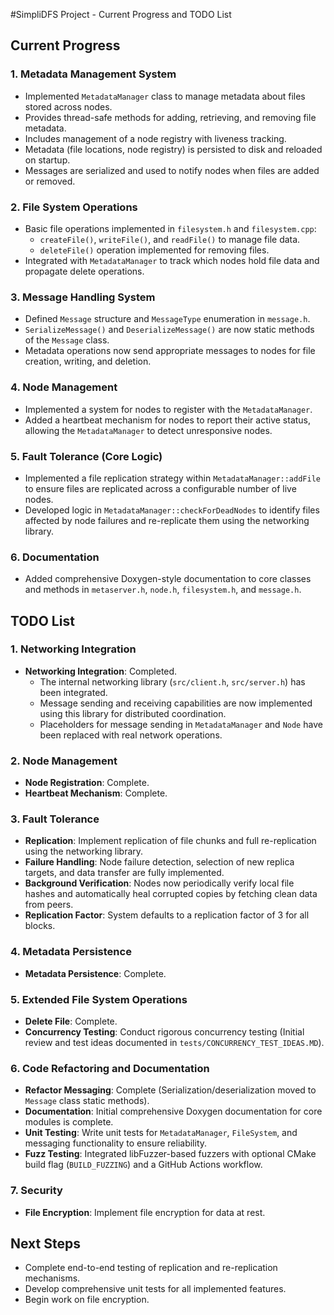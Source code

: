 #SimpliDFS Project - Current Progress and TODO List

## Current Progress

### 1. Metadata Management System
- Implemented `MetadataManager` class to manage metadata about files stored across nodes.
- Provides thread-safe methods for adding, retrieving, and removing file metadata.
- Includes management of a node registry with liveness tracking.
- Metadata (file locations, node registry) is persisted to disk and reloaded on startup.
- Messages are serialized and used to notify nodes when files are added or removed.

### 2. File System Operations
- Basic file operations implemented in `filesystem.h` and `filesystem.cpp`:
  - `createFile()`, `writeFile()`, and `readFile()` to manage file data.
  - `deleteFile()` operation implemented for removing files.
- Integrated with `MetadataManager` to track which nodes hold file data and propagate delete operations.

### 3. Message Handling System
- Defined `Message` structure and `MessageType` enumeration in `message.h`.
- `SerializeMessage()` and `DeserializeMessage()` are now static methods of the `Message` class.
- Metadata operations now send appropriate messages to nodes for file creation, writing, and deletion.

### 4. Node Management
- Implemented a system for nodes to register with the `MetadataManager`.
- Added a heartbeat mechanism for nodes to report their active status, allowing the `MetadataManager` to detect unresponsive nodes.

### 5. Fault Tolerance (Core Logic)
- Implemented a file replication strategy within `MetadataManager::addFile` to ensure files are replicated across a configurable number of live nodes.
- Developed logic in `MetadataManager::checkForDeadNodes` to identify files affected by node failures and re-replicate them using the networking library.

### 6. Documentation
- Added comprehensive Doxygen-style documentation to core classes and methods in `metaserver.h`, `node.h`, `filesystem.h`, and `message.h`.

## TODO List

### 1. Networking Integration
- **Networking Integration**: Completed.
  - The internal networking library (`src/client.h`, `src/server.h`) has been integrated.
  - Message sending and receiving capabilities are now implemented using this library for distributed coordination.
  - Placeholders for message sending in `MetadataManager` and `Node` have been replaced with real network operations.

### 2. Node Management
- **Node Registration**: Complete.
- **Heartbeat Mechanism**: Complete.

### 3. Fault Tolerance
 - **Replication**: Implement replication of file chunks and full re-replication using the networking library.
 - **Failure Handling**: Node failure detection, selection of new replica targets, and data transfer are fully implemented.
- **Background Verification**: Nodes now periodically verify local file hashes and automatically heal corrupted copies by fetching clean data from peers.
- **Replication Factor**: System defaults to a replication factor of 3 for all blocks.

### 4. Metadata Persistence
- **Metadata Persistence**: Complete.

### 5. Extended File System Operations
- **Delete File**: Complete.
- **Concurrency Testing**: Conduct rigorous concurrency testing (Initial review and test ideas documented in `tests/CONCURRENCY_TEST_IDEAS.MD`).

### 6. Code Refactoring and Documentation
- **Refactor Messaging**: Complete (Serialization/deserialization moved to `Message` class static methods).
- **Documentation**: Initial comprehensive Doxygen documentation for core modules is complete.
- **Unit Testing**: Write unit tests for `MetadataManager`, `FileSystem`, and messaging functionality to ensure reliability.
- **Fuzz Testing**: Integrated libFuzzer-based fuzzers with optional CMake build
  flag (`BUILD_FUZZING`) and a GitHub Actions workflow.

### 7. Security
- **File Encryption**: Implement file encryption for data at rest.

## Next Steps
  - Complete end-to-end testing of replication and re-replication mechanisms.
  - Develop comprehensive unit tests for all implemented features.
  - Begin work on file encryption.

